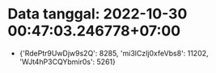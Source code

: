 # Data tanggal: 2022-10-30 00:47:03.246778+07:00

* {'RdePtr9UwDjw9s2Q': 8285, 'mi3lCzIj0xfeVbs8': 11202, 'WJt4hP3CQYbmir0s': 5261}
